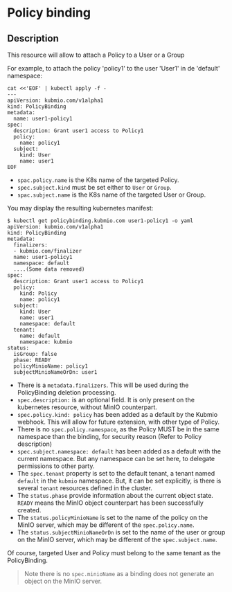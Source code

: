 # Policy binding

## Description

This resource will allow to attach a Policy to a User or a Group

For example, to attach the policy 'policy1' to the user 'User1' in de 'default' namespace:

```
cat <<'EOF' | kubectl apply -f -
---
apiVersion: kubmio.com/v1alpha1
kind: PolicyBinding
metadata:
  name: user1-policy1
spec:
  description: Grant user1 access to Policy1
  policy:
    name: policy1
  subject:
    kind: User
    name: user1
EOF
```

- `spac.policy.name` is the K8s name of the targeted Policy.
- `spec.subject.kind` must be set either to `User` or `Group`.
- `spac.subject.name` is the K8s name of the targeted User or Group.

You may display the resulting kubernetes manifest:

```
$ kubectl get policybinding.kubmio.com user1-policy1 -o yaml
apiVersion: kubmio.com/v1alpha1
kind: PolicyBinding
metadata:
  finalizers:
  - kubmio.com/finalizer
  name: user1-policy1
  namespace: default
  ....(Some data removed)
spec:
  description: Grant user1 access to Policy1
  policy:
    kind: Policy
    name: policy1
  subject:
    kind: User
    name: user1
    namespace: default
  tenant:
    name: default
    namespace: kubmio
status:
  isGroup: false
  phase: READY
  policyMinioName: policy1
  subjectMinioNameOrDn: user1
```

- There is a `metadata.finalizers`. This will be used during the PolicyBinding deletion processing.
- `spec.description:` is an optional field. It is only present on the kubernetes resource, without MinIO counterpart.
- `spec.policy.kind: policy` has been added as a default by the Kubmio webhook. This will allow for future extension, 
  with other type of Policy.
- There is no `spec.policy.namespace`, as the Policy MUST be in the same namespace than the binding, for security reason
  (Refer to Policy description)
- `spec.subject.namespace: default` has been added as a default with the current namespace. But any namespace can be set 
  here, to delegate permissions to other party.
- The `spec.tenant` property is set to the default tenant, a tenant named `default` in the `kubmio` namespace. But,
  it can be set explicitly, is there is several `tenant` resources defined in the cluster.
- The `status.phase` provide information about the current object state. `READY` means the MinIO object counterpart has
  been successfully created.
- The `status.policyMinioName` is set to the name of the policy on the MinIO server, which may be different of the `spec.policy.name`.
- The `status.subjectMinioNameOrDn` is set to the name of the user or group on the MinIO server, which may be different of the `spec.subject.name`.

Of course, targeted User and Policy must belong to the same tenant as the PolicyBinding.

> Note there is no `spec.minioName` as a binding does not generate an object on the MinIO server.

